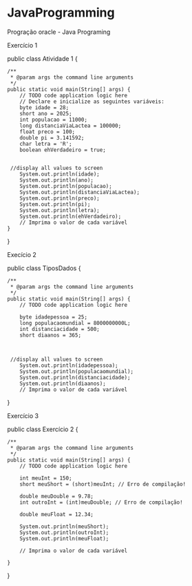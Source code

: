 # JavaProgramming
Progração oracle - Java Programing

Exercício 1


public class Atividade 1 {

    /**
     * @param args the command line arguments
     */
    public static void main(String[] args) {
        // TODO code application logic here
        // Declare e inicialize as seguintes variáveis:
        byte idade = 28;
        short ano = 2025;
        int populacao = 11000;
        long distanciaViaLactea = 100000;
        float preco = 100;
        double pi = 3.141592;
        char letra = 'R';
        boolean ehVerdadeiro = true;
        
        
     //display all values to screen
        System.out.println(idade);
        System.out.println(ano);
        System.out.println(populacao);
        System.out.println(distanciaViaLactea);
        System.out.println(preco);
        System.out.println(pi);
        System.out.println(letra);
        System.out.println(ehVerdadeiro);
        // Imprima o valor de cada variável
    }
    
}

Execício 2


public class TiposDados {

    /**
     * @param args the command line arguments
     */
    public static void main(String[] args) {
        // TODO code application logic here
        
        byte idadepessoa = 25;
        long populacaomundial = 8000000000L;
        int distanciacidade = 500;
        short diaanos = 365;

        
        
     //display all values to screen
        System.out.println(idadepessoa);
        System.out.println(populacaomundial);
        System.out.println(distanciacidade);
        System.out.println(diaanos);
        // Imprima o valor de cada variável
}

Exercício 3

public class Exercício 2 {

    /**
     * @param args the command line arguments
     */
    public static void main(String[] args) {
        // TODO code application logic here
        
        int meuInt = 150;
        short meuShort = (short)meuInt; // Erro de compilação!
        
        double meuDouble = 9.78;
        int outroInt = (int)meuDouble; // Erro de compilação!

        double meuFloat = 12.34;
        
        System.out.println(meuShort);
        System.out.println(outroInt);
        System.out.println(meuFloat);

        // Imprima o valor de cada variável

    }
    
}
